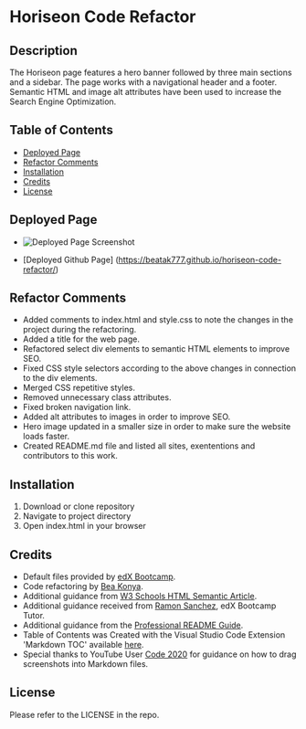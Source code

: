 # Horiseon Code Refactor


##  <a name='Description'></a>Description

The Horiseon page features a hero banner followed by three main sections and a sidebar. The page works with a navigational header and a footer. Semantic HTML and image alt attributes have been used to increase the Search Engine Optimization.

##  <a name='TableofContents'></a>Table of Contents


<!-- vscode-markdown-toc -->
*  [Deployed Page](#DeployedPage)
*  [Refactor Comments](#RefactorComments)
*  [Installation](#Installation)
*  [Credits](#Credits)
*  [License](#License)

<!-- vscode-markdown-toc-config
	numbering=true
	autoSave=true
	/vscode-markdown-toc-config -->
<!-- /vscode-markdown-toc -->

##  <a name='DeployedPage'></a>Deployed Page

- ![Deployed Page Screenshot](assets/images/deployed-screenshot.png)

- [Deployed Github Page] (https://beatak777.github.io/horiseon-code-refactor/)

##  <a name='RefactorComments'></a>Refactor Comments

* Added comments to index.html and style.css to note the changes in the project during the refactoring.
* Added a title for the web page.
* Refactored select div elements to semantic HTML elements to improve SEO.
* Fixed CSS style selectors according to the above changes in connection to the div elements.
* Merged CSS repetitive styles.
* Removed unnecessary class attributes.
* Fixed broken navigation link.
* Added alt attributes to images in order to improve SEO.
* Hero image updated in a smaller size in order to make sure the website loads faster.
* Created README.md file and listed all sites, exententions and contributors to this work.

##   <a name='Installation'></a>Installation

1. Download or clone repository
3. Navigate to project directory
2. Open index.html in your browser

##   <a name='Credits'></a>Credits

- Default files provided by [edX Bootcamp](https://www.edx.org/course/skills-bootcamp-in-front-end-web-development).
- Code refactoring by [Bea Konya](https://github.com/beatak777).
- Additional guidance from [W3 Schools HTML Semantic Article](https://www.w3schools.com/html/html5_semantic_elements.asp).
- Additional guidance received from [Ramon Sanchez](https://gist.github.com/songwright), edX Bootcamp Tutor.
- Additional guidance from the [Professional README Guide](https://coding-boot-camp.github.io/full-stack/github/professional-readme-guide).
- Table of Contents was Created with the Visual Studio Code Extension 'Markdown TOC' available [here](https://marketplace.visualstudio.com/items?itemName=dumeng.markdown-toc).
- Special thanks to YouTube User [Code 2020](https://www.youtube.com/watch?v=jpeh1WorrWM) for guidance on how to drag screenshots into Markdown files.

##   <a name='License'></a>License

Please refer to the LICENSE in the repo.